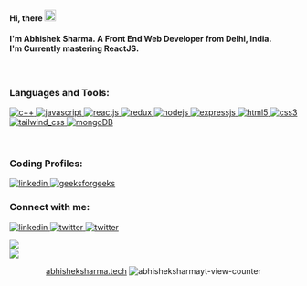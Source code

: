 <p align="left">
    <h4>Hi, there <img src="https://media.giphy.com/media/hvRJCLFzcasrR4ia7z/giphy.gif" width="20px"></h4>
  <h4>
    I'm Abhishek Sharma. A Front End Web Developer from Delhi, India.
    <br>
    I'm Currently mastering ReactJS.
  </h4>
    <br>
    <h3 align="left">Languages and Tools:</h3>
    <p align="left"> 
      <a href="https://cplusplus.com/" target="_blank"> 
        <img src="https://img.shields.io/badge/C%2B%2B-00599C?style=for-the-badge&logo=c%2B%2B&logoColor=white" alt="c++"/> 
      </a>
      <a href="https://developer.mozilla.org/en-US/docs/Web/JavaScript" target="_blank"> 
        <img src="https://img.shields.io/badge/JavaScript-F7DF1E?style=for-the-badge&logo=javascript&logoColor=black" alt="javascript"/> 
      </a>
      <a href="https://beta.reactjs.org/" target="_blank"> 
        <img src="https://img.shields.io/badge/React-20232A?style=for-the-badge&logo=react&logoColor=61DAFB" alt="reactjs"/> 
      </a>
      <a href="https://redux.js.org/" target="_blank"> 
        <img src="https://img.shields.io/badge/Redux-593D88?style=for-the-badge&logo=redux&logoColor=white" alt="redux"/> 
      </a>
      <a href="https://nodejs.org/en/" target="_blank"> 
        <img src="https://img.shields.io/badge/Node.js-43853D?style=for-the-badge&logo=node.js&logoColor=white" alt="nodejs"/> 
      </a>
      <a href="https://expressjs.com/" target="_blank"> 
        <img src="https://img.shields.io/badge/Express.js-404D59?style=for-the-badge" alt="expressjs"/> 
      </a>
      <a href="https://developer.mozilla.org/en-US/docs/Web/HTML" target="_blank"> 
        <img src="https://img.shields.io/badge/HTML5-E34F26?style=for-the-badge&logo=html5&logoColor=white" alt="html5"/> 
      </a>
      <a href="https://developer.mozilla.org/en-US/docs/Web/CSS" target="_blank"> 
        <img src="https://img.shields.io/badge/CSS3-1572B6?style=for-the-badge&logo=css3&logoColor=white" alt="css3"/> 
      </a>
      <a href="https://tailwindcss.com/" target="_blank"> 
        <img src="https://img.shields.io/badge/Tailwind_CSS-38B2AC?style=for-the-badge&logo=tailwind-css&logoColor=white" alt="tailwind_css"/> 
      </a>
      <a href="https://www.mongodb.com/docs/develop-applications/" target="_blank"> 
        <img src="https://img.shields.io/badge/MongoDB-4EA94B?style=for-the-badge&logo=mongodb&logoColor=white" alt="mongoDB"/> 
      </a>
    </p>
    <br>
    <p>
        <h3 align="left">Coding Profiles:</h3>
        <a href="https://www.leetcode.com/abhisheksharmayt" target="_blank"> 
            <img src="https://img.shields.io/badge/-LeetCode-FFA116?style=for-the-badge&logo=LeetCode&logoColor=black" alt="linkedin"/> 
        </a>
        <a href="https://auth.geeksforgeeks.org/user/abhisheksharmayt/practice" target="_blank"> 
            <img src="https://img.shields.io/badge/GeeksforGeeks-298D46?style=for-the-badge&logo=geeksforgeeks&logoColor=white" alt="geeksforgeeks"/> 
        </a>
    </p>
    <p>
        <h3 align="left">Connect with me:</h3>
        <a href="https://www.linkedin.com/in/abhisheksharmayt" target="_blank"> 
            <img src="https://img.icons8.com/color/48/null/linkedin-2--v1.png" alt="linkedin"/> 
        </a>
        <a href="https://www.twitter.com/abhishheksharma" target="_blank"> 
            <img src="https://img.icons8.com/color/48/null/twitter--v1.png" alt="twitter"/> 
        </a>
        <a href="mailto:abhisheksharmayt2@gmail.com" target="_blank"> 
            <img src="https://img.icons8.com/color/48/null/apple-mail.png" alt="twitter"/> 
        </a>
    </p>
</p>
    
<p align="left">
  <a href="https://github.com/DenverCoder1/github-readme-streak-stats">
    <img src="https://github-readme-streak-stats.herokuapp.com/?user=abhisheksharmayt&theme=dark&hide_border=true&background=0D1117&stroke=0000"/>
  </a>
  <br/>
    
   <a href="https://github.com/anuraghazra/github-readme-stats">
    <img src="https://github-readme-stats.vercel.app/api?username=abhisheksharmayt&title_color=FA8B00&bg_color=0D1117&hide_border=true&text_color=9D9D9D&hide_rank=true&icon_color=FA8B00&show_icons=true&hide_title=true&line_height=30&count_private=true"/>
  </a>
</p>
<!-- <p align='center'><img src='https://visitor-badge.laobi.icu/badge?page_id=abhisheksharmayt&left_color=blue&left_text=Total%20Visitors&right_color=#0096c7'></p> -->
<p align='center'>
    <a href="https://abhisheksharma.tech">abhisheksharma.tech</a>
    <img src="https://komarev.com/ghpvc/?username=abhisheksharmayt" alt="abhisheksharmayt-view-counter" />
</p>


<!--
**abhisheksharmayt/abhisheksharmayt** is a ✨ _special_ ✨ repository because its `README.md` (this file) appears on your GitHub profile.

Here are some ideas to get you started:

- 🔭 I’m currently working on ...
- 🌱 I’m currently learning ...
- 👯 I’m looking to collaborate on ...
- 🤔 I’m looking for help with ...
- 💬 Ask me about ...
- 📫 How to reach me: ...
- 😄 Pronouns: ...
- ⚡ Fun fact: ...
-->
